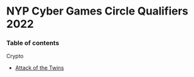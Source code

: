 # NYP Cyber Games Circle Qualifiers 2022

### Table of contents

Crypto
- [Attack of the Twins](Attack%20of%20the%20Twins/)
